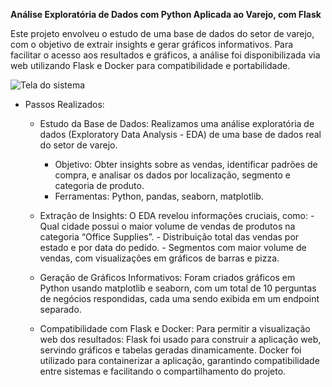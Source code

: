 **Análise Exploratória de Dados com Python Aplicada ao Varejo, com Flask**

Este projeto envolveu o estudo de uma base de dados do setor de varejo, com o objetivo de extrair insights e gerar gráficos informativos. Para facilitar o acesso aos resultados e gráficos, a análise foi disponibilizada via web utilizando Flask e Docker para compatibilidade e portabilidade.

![Tela do sistema](link)

- Passos Realizados:

    - Estudo da Base de Dados: Realizamos uma análise exploratória de dados (Exploratory Data Analysis - EDA) de uma base de dados real do setor de varejo.
        - Objetivo: Obter insights sobre as vendas, identificar padrões de compra, e analisar os dados por localização, segmento e categoria de produto.
        - Ferramentas: Python, pandas, seaborn, matplotlib.
    
    - Extração de Insights: O EDA revelou informações cruciais, como:
            - Qual cidade possui o maior volume de vendas de produtos na categoria “Office Supplies”.
            - Distribuição total das vendas por estado e por data do pedido.
            - Segmentos com maior volume de vendas, com visualizações em gráficos de barras e pizza.
    
    - Geração de Gráficos Informativos: Foram criados gráficos em Python usando matplotlib e seaborn, com um total de 10 perguntas de negócios respondidas, cada uma sendo exibida em um endpoint separado.
    
    - Compatibilidade com Flask e Docker: Para permitir a visualização web dos resultados:
            Flask foi usado para construir a aplicação web, servindo gráficos e tabelas geradas dinamicamente.
            Docker foi utilizado para containerizar a aplicação, garantindo compatibilidade entre sistemas e facilitando o compartilhamento do projeto.